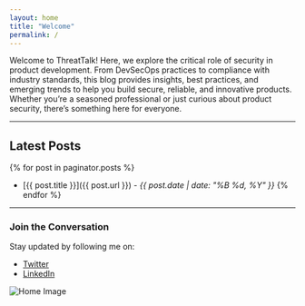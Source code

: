 ```yaml
---
layout: home
title: "Welcome"
permalink: /
---
```


Welcome to ThreatTalk! Here, we explore the critical role of security in product development. From DevSecOps practices to compliance with industry standards, this blog provides insights, best practices, and emerging trends to help you build secure, reliable, and innovative products. Whether you’re a seasoned professional or just curious about product security, there’s something here for everyone.

---

## Latest Posts
{% for post in paginator.posts %}
- [{{ post.title }}]({{ post.url }}) - *{{ post.date | date: "%B %d, %Y" }}*
{% endfor %}

---

### Join the Conversation

Stay updated by following me on:
- [Twitter](https://twitter.com/yourhandle)
- [LinkedIn](https://linkedin.com/in/yourprofile)

![Home Image](https://files.oaiusercontent.com/file-1HC8BWfscJH1cKNZLFzZya?se=2024-12-18T22%3A43%3A11Z&sp=r&sv=2024-08-04&sr=b&rscc=max-age%3D604800%2C%20immutable%2C%20private&rscd=attachment%3B%20filename%3Dfe9d5d78-23cf-46ad-b233-e2262c1e8e99.webp&sig=WfvcMRd96nO/D3sj2hPPSDbyW8iJwCtUY7q/DidO2PQ%3D) <!-- Replace with a homepage banner -->


